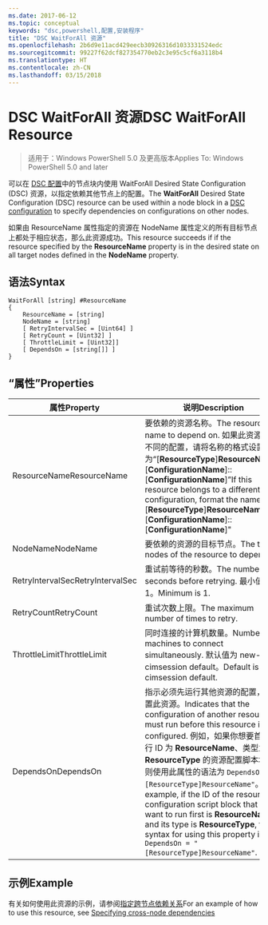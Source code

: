 ```yaml
---
ms.date: 2017-06-12
ms.topic: conceptual
keywords: "dsc,powershell,配置,安装程序"
title: "DSC WaitForAll 资源"
ms.openlocfilehash: 2b6d9e11acd429eecb30926316d1033331524edc
ms.sourcegitcommit: 99227f62dcf827354770eb2c3e95c5cf6a3118b4
ms.translationtype: HT
ms.contentlocale: zh-CN
ms.lasthandoff: 03/15/2018
---
```

# <a name="dsc-waitforall-resource"></a><span data-ttu-id="224a5-103">DSC WaitForAll 资源</span><span class="sxs-lookup"><span data-stu-id="224a5-103">DSC WaitForAll Resource</span></span>

> <span data-ttu-id="224a5-104">适用于：Windows PowerShell 5.0 及更高版本</span><span class="sxs-lookup"><span data-stu-id="224a5-104">Applies To: Windows PowerShell 5.0 and later</span></span>

<span data-ttu-id="224a5-105">可以在 [DSC 配置](configurations.md)中的节点块内使用 WaitForAll Desired State Configuration (DSC) 资源，以指定依赖其他节点上的配置。</span><span class="sxs-lookup"><span data-stu-id="224a5-105">The **WaitForAll** Desired State Configuration (DSC) resource can be used within a node block in a [DSC configuration](configurations.md) to specify dependencies on configurations on other nodes.</span></span>

<span data-ttu-id="224a5-106">如果由 ResourceName 属性指定的资源在 NodeName 属性定义的所有目标节点上都处于相应状态，那么此资源成功。</span><span class="sxs-lookup"><span data-stu-id="224a5-106">This resource succeeds if if the resource specified by the **ResourceName** property is in the desired state on all target nodes defined in the **NodeName** property.</span></span>


## <a name="syntax"></a><span data-ttu-id="224a5-107">语法</span><span class="sxs-lookup"><span data-stu-id="224a5-107">Syntax</span></span>

```
WaitForAll [string] #ResourceName
{
    ResourceName = [string]
    NodeName = [string]
    [ RetryIntervalSec = [Uint64] ]
    [ RetryCount = [Uint32] ] 
    [ ThrottleLimit = [Uint32]]
    [ DependsOn = [string[]] ]
}
```

## <a name="properties"></a><span data-ttu-id="224a5-108">“属性”</span><span class="sxs-lookup"><span data-stu-id="224a5-108">Properties</span></span>

|  <span data-ttu-id="224a5-109">属性</span><span class="sxs-lookup"><span data-stu-id="224a5-109">Property</span></span>  |  <span data-ttu-id="224a5-110">说明</span><span class="sxs-lookup"><span data-stu-id="224a5-110">Description</span></span>   | 
|---|---| 
| <span data-ttu-id="224a5-111">ResourceName</span><span class="sxs-lookup"><span data-stu-id="224a5-111">ResourceName</span></span>| <span data-ttu-id="224a5-112">要依赖的资源名称。</span><span class="sxs-lookup"><span data-stu-id="224a5-112">The resource name to depend on.</span></span> <span data-ttu-id="224a5-113">如果此资源属于不同的配置，请将名称的格式设置为“[__ResourceType__]__ResourceName__::[__ConfigurationName__]::[__ConfigurationName__]”</span><span class="sxs-lookup"><span data-stu-id="224a5-113">If this resource belongs to a different configuration, format the name as "[__ResourceType__]__ResourceName__::[__ConfigurationName__]::[__ConfigurationName__]"</span></span>| 
| <span data-ttu-id="224a5-114">NodeName</span><span class="sxs-lookup"><span data-stu-id="224a5-114">NodeName</span></span>| <span data-ttu-id="224a5-115">要依赖的资源的目标节点。</span><span class="sxs-lookup"><span data-stu-id="224a5-115">The target nodes of the resource to depend on.</span></span>| 
| <span data-ttu-id="224a5-116">RetryIntervalSec</span><span class="sxs-lookup"><span data-stu-id="224a5-116">RetryIntervalSec</span></span>| <span data-ttu-id="224a5-117">重试前等待的秒数。</span><span class="sxs-lookup"><span data-stu-id="224a5-117">The number of seconds before retrying.</span></span> <span data-ttu-id="224a5-118">最小值为 1。</span><span class="sxs-lookup"><span data-stu-id="224a5-118">Minimum is 1.</span></span>| 
| <span data-ttu-id="224a5-119">RetryCount</span><span class="sxs-lookup"><span data-stu-id="224a5-119">RetryCount</span></span>| <span data-ttu-id="224a5-120">重试次数上限。</span><span class="sxs-lookup"><span data-stu-id="224a5-120">The maximum number of times to retry.</span></span>| 
| <span data-ttu-id="224a5-121">ThrottleLimit</span><span class="sxs-lookup"><span data-stu-id="224a5-121">ThrottleLimit</span></span>| <span data-ttu-id="224a5-122">同时连接的计算机数量。</span><span class="sxs-lookup"><span data-stu-id="224a5-122">Number of machines to connect simultaneously.</span></span> <span data-ttu-id="224a5-123">默认值为 new-cimsession default。</span><span class="sxs-lookup"><span data-stu-id="224a5-123">Default is new-cimsession default.</span></span>| 
| <span data-ttu-id="224a5-124">DependsOn</span><span class="sxs-lookup"><span data-stu-id="224a5-124">DependsOn</span></span> | <span data-ttu-id="224a5-125">指示必须先运行其他资源的配置，再配置此资源。</span><span class="sxs-lookup"><span data-stu-id="224a5-125">Indicates that the configuration of another resource must run before this resource is configured.</span></span> <span data-ttu-id="224a5-126">例如，如果你想要首先运行 ID 为 __ResourceName__、类型为 __ResourceType__ 的资源配置脚本块，则使用此属性的语法为 `DependsOn = "[ResourceType]ResourceName"`。</span><span class="sxs-lookup"><span data-stu-id="224a5-126">For example, if the ID of the resource configuration script block that you want to run first is __ResourceName__ and its type is __ResourceType__, the syntax for using this property is `DependsOn = "[ResourceType]ResourceName"`.</span></span>|


## <a name="example"></a><span data-ttu-id="224a5-127">示例</span><span class="sxs-lookup"><span data-stu-id="224a5-127">Example</span></span>

<span data-ttu-id="224a5-128">有关如何使用此资源的示例，请参阅[指定跨节点依赖关系](crossNodeDependencies.md)</span><span class="sxs-lookup"><span data-stu-id="224a5-128">For an example of how to use this resource, see [Specifying cross-node dependencies](crossNodeDependencies.md)</span></span>

